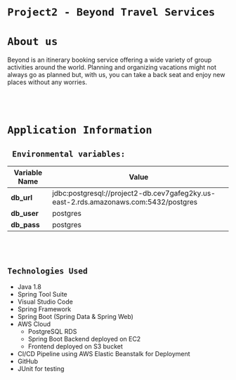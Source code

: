 # **```Project2 - Beyond Travel Services ```**

# ``` About us ```

Beyond is an itinerary booking service offering a wide variety of group activities around the world. Planning and organizing vacations might not always go as planned but, with us, you can take a back seat and enjoy new places without any worries.



<br>
<br>

# ```Application Information```
 ## ``` Environmental variables:```
| Variable Name | Value |
------------|-------------
| **db_url** | jdbc:postgresql://project2-db.cev7gafeg2ky.us-east-2.rds.amazonaws.com:5432/postgres |
| **db_user** | postgres |
|  **db_pass** | postgres |

<br>
<br>

## ```Technologies Used```
- Java 1.8
- Spring Tool Suite
- Visual Studio Code
- Spring Framework
- Spring Boot (Spring Data & Spring Web)
- AWS Cloud
    - PostgreSQL RDS
    - Spring Boot Backend deployed on EC2
    - Frontend deployed on S3 bucket
- CI/CD Pipeline using AWS Elastic Beanstalk for Deployment
- GitHub
- JUnit for testing

